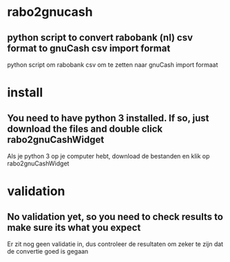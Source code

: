 # rabo2gnucash
python script to convert rabobank (nl) csv format to gnuCash csv import format
----
python script om rabobank csv om te zetten naar gnuCash import formaat

# install
You need to have python 3 installed. If so, just download the files and double click rabo2gnuCashWidget
----
Als je python 3 op je computer hebt, download de bestanden en klik op rabo2gnuCashWidget

# validation
No validation yet, so you need to check results to make sure its what you expect
----
Er zit nog geen validatie in, dus controleer de resultaten om zeker te zijn dat de convertie goed is gegaan
